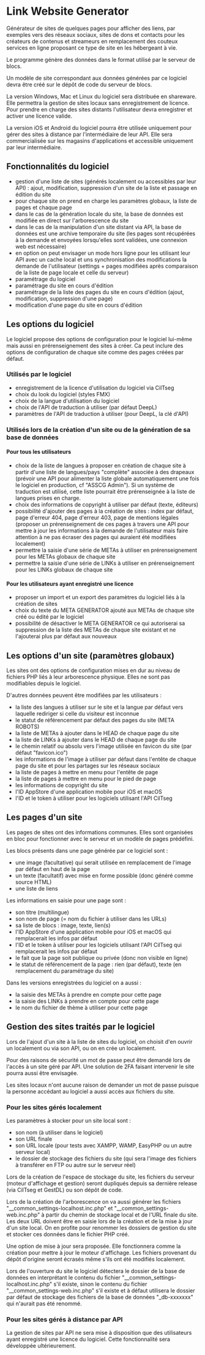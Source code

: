 # Link Website Generator

Générateur de sites de quelques pages pour afficher des liens, par exemples vers des réseaux sociaux, sites de dons et contacts pour les créateurs de contenus et streameurs en remplacement des couteux services en ligne proposant ce type de site en les hébergeant à vie.

Le programme génère des données dans le format utilisé par le serveur de blocs.

Un modèle de site correspondant aux données générées par ce logiciel devra être créé sur le dépôt de code du serveur de blocs.

La version Windows, Mac et Linux du logiciel sera distribuée en shareware. Elle permettra la gestion de sites locaux sans enregistrement de licence. Pour prendre en charge des sites distants l'utilisateur devra enregistrer et activer une licence valide.

La version iOS et Android du logiciel pourra être utilisée uniquement pour gérer des sites à distance par l'intermédiaire de leur API. Elle sera commercialisée sur les magasins d'applications et accessible uniquement par leur intermédiaire.

## Fonctionnalités du logiciel

* gestion d'une liste de sites (générés localement ou accessibles par leur API) : ajout, modification, suppression d'un site de la liste et passage en édition du site
* pour chaque site on prend en charge les paramètres globaux, la liste de pages et chaque page
* dans le cas de la génération locale du site, la base de données est modifiée en direct sur l'arborescence du site
* dans le cas de la manipulation d'un site distant via API, la base de données est une archive temporaire du site (les pages sont récupérées à la demande et envoyées lorsqu'elles sont validées, une connexion web est nécessaire)
* en option on peut envisager un mode hors ligne pour les utilisant leur API avec un cache local et uns synchronisation des modifications  la demande de l'utilisateur (settings + pages modifiées après comparaison de la liste de page locale et celle du serveur)
* paramétrage du logiciel
* paramétrage du site en cours d'édition
* paramétrage de la liste des pages du site en cours d'édition (ajout, modification, suppression d'une page)
* modification d'une page du site en cours d'édition

## Les options du logiciel

Le logiciel propose des options de configuration pour le logiciel lui-même mais aussi en prérenseignement des sites à créer. Ca peut inclure des options de configuration de chaque site comme des pages créées par défaut.

### Utilisés par le logiciel

* enregistrement de la licence d'utilisation du logiciel via CilTseg
* choix du look du logiciel (styles FMX)
* choix de la langue d'utilisation du logiciel
* choix de l'API de traduction à utiliser (par défaut DeepL)
* paramètres de l'API de traduction à utiliser (pour DeepL, la clé d'API)

### Utilisés lors de la création d'un site ou de la génération de sa base de données

#### Pour tous les utilisateurs

* choix de la liste de langues à proposer en création de chaque site à partir d'une liste de langues/pays "complète" associée à des drapeaux (prévoir une API pour alimenter la liste globale automatiquement une fois le logiciel en production, cf "ASSCG Admin"). Si un système de traduction est utilisé, cette liste pourrait être prérenseignée à la liste de langues prises en charge.
* choix des informations de copyright à utiliser par défaut (texte, éditeurs)
* possibilité d'ajouter des pages à la création de sites : index par défaut, page d'erreur 404, page d'erreur 403, page de mentions légales (proposer un prérenseignement de ces pages à travers une API pour mettre à jour les informations à la demande de l'utilisateur mais faire attention à ne pas écraser des pages qui auraient été modifiées localement)
* permettre la saisie d'une série de METAs à utiliser en prérenseignement pour les METAs globaux de chaque site
* permettre la saisie d'une série de LINKs à utiliser en prérenseignement pour les LINKs globaux de chaque site

#### Pour les utilisateurs ayant enregistré une licence

* proposer un import et un export des paramètres du logiciel liés à la création de sites
* choix du texte du META GENERATOR ajouté aux METAs de chaque site créé ou édité par le logiciel
* possibilité de désactiver le META GENERATOR ce qui autoriserai sa suppression de la liste des METAs de chaque site existant et ne l'ajouterai plus par défaut aux nouveaux

## Les options d'un site (paramètres globaux)

Les sites ont des options de configuration mises en dur au niveau de fichiers PHP liés à leur arborescence physique. Elles ne sont pas modifiables depuis le logiciel.

D'autres données peuvent être modifiées par les utilisateurs :

* la liste des langues à utiliser sur le site et la langue par défaut vers laquelle rediriger si celle du visiteur est inconnue
* le statut de référencement par défaut des pages du site (META ROBOTS)
* la liste de METAs à ajouter dans le HEAD de chaque page du site
* la liste de LINKs à ajouter dans le HEAD de chaque page du site
* le chemin relatif ou absolu vers l'image utilisée en favicon du site (par défaut "favicon.ico")
* les informations de l'image à utiliser par défaut dans l'entête de chaque page du site et pour les partages sur les réseaux sociaux
* la liste de pages à mettre en menu pour l'entête de page
* la liste de pages à mettre en menu pour le pied de page
* les informations de copyright du site
* l'ID AppStore d'une application mobile pour iOS et macOS
* l'ID et le token à utiliser pour les logiciels utilisant l'API CilTseg

## Les pages d'un site

Les pages de sites ont des informations communes. Elles sont organisées en bloc pour fonctionner avec le serveur et un modèle de pages prédéfini.

Les blocs présents dans une page générée par ce logiciel sont :
* une image (facultative) qui serait utilisée en remplacement de l'image par défaut en haut de la page
* un texte (facultatif) avec mise en forme possible (donc généré comme source HTML)
* une liste de liens

Les informations en saisie pour une page sont :
* son titre (multilingue)
* son nom de page (= nom du fichier à utiliser dans les URLs)
* sa liste de blocs : image, texte, lien(s)
* l'ID AppStore d'une application mobile pour iOS et macOS qui remplacerait les infos par défaut
* l'ID et le token à utiliser pour les logiciels utilisant l'API CilTseg qui remplacerait les infos par défaut
* le fait que la page soit publique ou privée (donc non visible en ligne)
* le statut de référencement de la page : rien (par défaut), texte (en remplacement du paramétrage du site)

Dans les versions enregistrées du logiciel on a aussi :
* la saisie des METAs à prendre en compte pour cette page
* la saisie des LINKs à prendre en compte pour cette page
* le nom du fichier de thème à utiliser pour cette page

## Gestion des sites traités par le logiciel

Lors de l'ajout d'un site à la liste de sites du logiciel, on choisit d'en ouvrir un localement ou via son API, ou on en crée un localement.

Pour des raisons de sécurité un mot de passe peut être demandé lors de l'accès à un site géré par API. Une solution de 2FA faisant intervenir le site pourra aussi être envisagée.

Les sites locaux n'ont aucune raison de demander un mot de passe puisque la personne accédant au logiciel a aussi accès aux fichiers du site.

### Pour les sites gérés localement

Les paramètres à stocker pour un site local sont :
* son nom (à utiliser dans le logiciel)
* son URL finale
* son URL locale (pour tests avec XAMPP, WAMP, EasyPHP ou un autre serveur local)
* le dossier de stockage des fichiers du site (qui sera l'image des fichiers à transférer en FTP ou autre sur le serveur réel)

Lors de la création de l'espace de stockage du site, les fichiers du serveur (moteur d'affichage et gestion) seront dupliqués depuis sa dernière release (via CilTseg et GestDL) ou son dépôt de code.

Lors de la création de l'arborescence on va aussi générer les fichiers "__common_settings-localhost.inc.php" et "__common_settings-web.inc.php" à partir du chemin de stockage local et de l'URL finale du site. Les deux URL doivent être en saisie lors de la création et de la mise à jour d'un site local. On en profite pour renommer les dossiers de gestion du site et stocker ces données dans le fichier PHP créé.

Une option de mise à jour sera proposée. Elle fonctionnera comme la création pour mettre à jour le moteur d'affichage. Les fichiers provenant du dépôt d'origine seront écrasés même s'ils ont été modifiés localement.

Lors de l'ouverture du site le logiciel détectera le dossier de la base de données en interprétant le contenu du fichier "__common_settings-localhost.inc.php" s'il existe, sinon le contenu du fichier "__common_settings-web.inc.php" s'il existe et à défaut utilisera le dossier par défaut de stockage des fichiers de la base de données "_db-xxxxxxx" qui n'aurait pas été renommé.

### Pour les sites gérés à distance par API

La gestion de sites par API ne sera mise à disposition que des utilisateurs ayant enregistré une licence du logiciel. Cette fonctionnalité sera développée ultérieurement.
